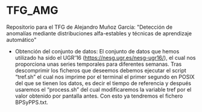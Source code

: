 # TFG_AMG
Repositorio para el TFG de Alejandro Muñoz García: "Detección de anomalías mediante distribuciones alfa-estables y técnicas de aprendizaje automático"

- Obtención del conjunto de datos: El conjunto de datos que hemos utilizado ha sido el UGR'16 (https://nesg.ugr.es/nesg-ugr16/), el cual nos proporciona unas series temporales para diferentes semanas. Tras descomprimir los ficheros que deseemos debemos ejecutar el script “tref.sh” el
cual nos imprime por el terminal el primer segundo en POSIX del que se tienen los datos, es decir el
tiempo de referencia y después usaremos el “process.sh” del cual modificaremos la variable tref por el valor obtenido por pantalla antes. Con esto ya tendremos el fichero BPSyPPS.txt.  
